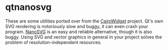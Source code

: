 # qtnanosvg
These are some utilities ported over from the [CairoWidget](https://github.com/user1095108/cairowidget) project. Qt's own SVG rendering is notoriously slow and buggy, it can even crash your program. [NanoSVG](https://github.com/memononen/nanosvg) is an easy and reliable alternative, though it is also buggy. Using SVG and vector graphics in general in your project solves the problem of resolution-independent resources.
